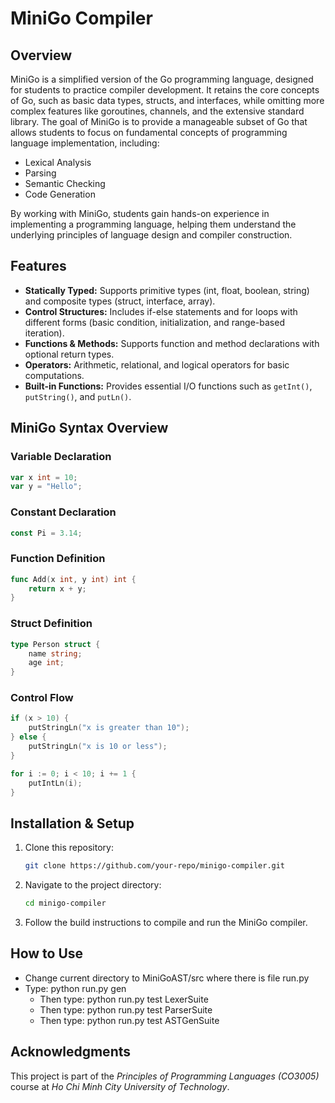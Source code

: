 # MiniGo Compiler

## Overview
MiniGo is a simplified version of the Go programming language, designed for students to practice compiler development. It retains the core concepts of Go, such as basic data types, structs, and interfaces, while omitting more complex features like goroutines, channels, and the extensive standard library. The goal of MiniGo is to provide a manageable subset of Go that allows students to focus on fundamental concepts of programming language implementation, including:

- Lexical Analysis
- Parsing
- Semantic Checking
- Code Generation

By working with MiniGo, students gain hands-on experience in implementing a programming language, helping them understand the underlying principles of language design and compiler construction.

## Features
- **Statically Typed:** Supports primitive types (int, float, boolean, string) and composite types (struct, interface, array).
- **Control Structures:** Includes if-else statements and for loops with different forms (basic condition, initialization, and range-based iteration).
- **Functions & Methods:** Supports function and method declarations with optional return types.
- **Operators:** Arithmetic, relational, and logical operators for basic computations.
- **Built-in Functions:** Provides essential I/O functions such as `getInt()`, `putString()`, and `putLn()`.

## MiniGo Syntax Overview
### Variable Declaration
```go
var x int = 10;
var y = "Hello";
```
### Constant Declaration
```go
const Pi = 3.14;
```
### Function Definition
```go
func Add(x int, y int) int {
    return x + y;
}
```
### Struct Definition
```go
type Person struct {
    name string;
    age int;
}
```
### Control Flow
```go
if (x > 10) {
    putStringLn("x is greater than 10");
} else {
    putStringLn("x is 10 or less");
}
```
```go
for i := 0; i < 10; i += 1 {
    putIntLn(i);
}
```

## Installation & Setup
1. Clone this repository:
   ```sh
   git clone https://github.com/your-repo/minigo-compiler.git
   ```
2. Navigate to the project directory:
   ```sh
   cd minigo-compiler
   ```
3. Follow the build instructions to compile and run the MiniGo compiler.

## How to Use
- Change current directory to MiniGoAST/src where there is file run.py
- Type: python run.py gen 
  + Then type: python run.py test LexerSuite
  + Then type: python run.py test ParserSuite
  + Then type: python run.py test ASTGenSuite

## Acknowledgments
This project is part of the *Principles of Programming Languages (CO3005)* course at *Ho Chi Minh City University of Technology*.



